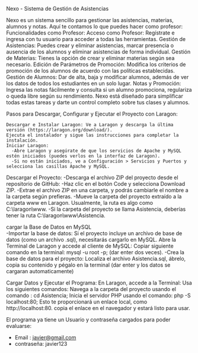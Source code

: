 Nexo - Sistema de Gestión de Asistencias

Nexo es un sistema sencillo para gestionar las asistencias, materias, alumnos y notas. Aquí te contamos lo que puedes hacer como profesor:
  Funcionalidades como Profesor:
  Acceso como Profesor: Regístrate e ingresa con tu usuario para acceder a todas las herramientas.
  Gestión de Asistencias: Puedes crear y eliminar asistencias, marcar presencia o ausencia de los alumnos y eliminar asistencias de forma individual.
  Gestión de Materias: Tienes la opción de crear y eliminar materias según sea necesario.
  Edición de Parámetros de Promoción: Modifica los criterios de promoción de los alumnos de acuerdo con las políticas establecidas.
  Gestión de Alumnos: Dar de alta, baja y modificar alumnos, además de ver los datos de todos los estudiantes en un solo lugar.
  Notas y Promoción: Ingresa las notas fácilmente y consulta si un alumno promociona, regulariza o queda libre según su rendimiento.
  Nexo está diseñado para simplificar todas estas tareas y darte un control completo sobre tus clases y alumnos.

Pasos para Descargar, Configurar y Ejecutar el Proyecto con Laragon:

    Descargar e Instalar Laragon: Ve a Laragon y descarga la última versión (https://laragon.org/download/).
    Ejecuta el instalador y sigue las instrucciones para completar la instalación.
    Iniciar Laragon:
      -Abre Laragon y asegúrate de que los servicios de Apache y MySQL estén iniciados (puedes verlos en la interfaz de Laragon).
      -Si no están iniciados, ve a Configuración > Servicios y Puertos y selecciona las casillas Apache y MySQL.
 
Descargar el Proyecto:
  -Descarga el archivo ZIP del proyecto desde el repositorio de GitHub:
    -Haz clic en el botón Code y selecciona Download ZIP.
    -Extrae el archivo ZIP en una carpeta, y podrás cambiarle el nombre a la carpeta según prefieras.
    -Mueve la carpeta del proyecto extraído a la carpeta www en Laragon. Usualmente, la ruta es algo como C:\laragon\www.
    -Si la carpeta del proyecto se llama Asistencia, deberías tener la ruta C:\laragon\www\Asistencia.
    
cargar la Base de Datos en MySQL  
  -Importar la base de datos: Si el proyecto incluye un archivo de base de datos (como un archivo .sql), necesitarás cargarlo en MySQL.
    Abre la Terminal de Laragon y accede al cliente de MySQL:
    Copiar siguiente comando en la terminal: 
    mysql -u root -p; (dar enter dos veces).
  -Crea la base de datos para el proyecto:
    Localiza el archivo Asistencia.sql, ábrelo, copia su contenido y pégalo en la terminal (dar enter y los datos se cargaran automaticamente)
  
Cargar Datos y Ejecutar el Programa:
  En Laragon, accede a la Terminal:
  Usa los siguientes comandos:
  Navega a la carpeta del proyecto usando el comando : cd Asistencia;
  Inicia el servidor PHP usando el comando:  php -S localhost:80;
  Esto te proporcionará un enlace local, como http://localhost:80.
  copia el enlace en el navegador y estará listo para usar.

El programa ya tiene un Usuario y contraseña cargados para poder evaluarse:  
 - Email : javier@gmail.com
 - contraseña: javier123
